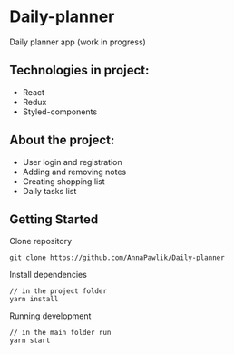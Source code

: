 # Daily-planner

Daily planner app (work in progress)

## Technologies in project:
* React
* Redux
* Styled-components

## About the project:
- User login and registration
- Adding and removing notes
- Creating shopping list
- Daily tasks list


## Getting Started

Clone repository

```
git clone https://github.com/AnnaPawlik/Daily-planner
```

Install dependencies

```
// in the project folder
yarn install
```

Running development

```
// in the main folder run
yarn start
```